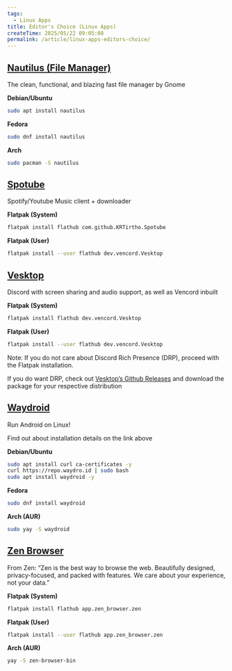 ```yaml
---
tags:
  - Linux Apps
title: Editor's Choice (Linux Apps)
createTime: 2025/05/22 09:05:08
permalink: /article/linux-apps-editors-choice/
---
```


<!-- <sub>Go back to [Linux Apps Library](README.md)</sub> -->

## [Nautilus (File Manager)](https://apps.gnome.org/Nautilus/)

The clean, functional, and blazing fast file manager by Gnome

**Debian/Ubuntu**

```bash
sudo apt install nautilus
```

**Fedora**

```bash
sudo dnf install nautilus
```

**Arch**

```bash
sudo pacman -S nautilus
```

## [Spotube](https://flathub.org/apps/com.github.KRTirtho.Spotube)

Spotify/Youtube Music client + downloader

**Flatpak (System)**

```bash
flatpak install flathub com.github.KRTirtho.Spotube
```

**Flatpak (User)**

```bash
flatpak install --user flathub dev.vencord.Vesktop
```

## [Vesktop](https://flathub.org/apps/dev.vencord.Vesktop)

Discord with screen sharing and audio support, as well as Vencord inbuilt

**Flatpak (System)**

```bash
flatpak install flathub dev.vencord.Vesktop
```

**Flatpak (User)**

```bash
flatpak install --user flathub dev.vencord.Vesktop
```

Note:
If you do not care about Discord Rich Presence (DRP), proceed with the Flatpak installation.

If you do want DRP, check out [Vesktop’s Github Releases](https://github.com/Vencord/Vesktop/releases) and download the package for your respective distribution

## [Waydroid](https://docs.waydro.id/usage/install-on-desktops)

Run Android on Linux!

Find out about installation details on the link above

**Debian/Ubuntu**

```bash
sudo apt install curl ca-certificates -y
curl https://repo.waydro.id | sudo bash
sudo apt install waydroid -y
```

**Fedora**

```bash
sudo dnf install waydroid
```

**Arch (AUR)**

```bash
sudo yay -S waydroid
```

## [Zen Browser](https://flathub.org/apps/app.zen_browser.zen)

From Zen: “Zen is the best way to browse the web. Beautifully designed, privacy-focused, and packed with features. We care about your experience, not your data.”

**Flatpak (System)**

```bash
flatpak install flathub app.zen_browser.zen
```

**Flatpak (User)**

```bash
flatpak install --user flathub app.zen_browser.zen
```

**Arch (AUR)**

```bash
yay -S zen-browser-bin
```
